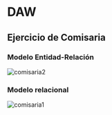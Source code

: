 # DAW
## Ejercicio de Comisaria
### Modelo Entidad-Relación
![comisaria2](https://user-images.githubusercontent.com/23047899/50920117-db3c3b00-1444-11e9-85ae-f75e51c72961.png)
### Modelo relacional
![comisaria1](https://user-images.githubusercontent.com/23047899/50920058-ad56f680-1444-11e9-91c9-8a4f8d86a47a.png)
